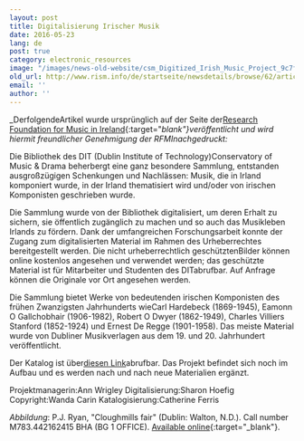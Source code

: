 ```yaml
---
layout: post
title: Digitalisierung Irischer Musik
date: 2016-05-23
lang: de
post: true
category: electronic_resources
image: "/images/news-old-website/csm_Digitized_Irish_Music_Project_9c7f404b4a.jpg"
old_url: http://www.rism.info/de/startseite/newsdetails/browse/62/article/64/digitized-irish-music-project.html
email: ''
author: ''
---
```


_DerfolgendeArtikel wurde ursprünglich auf der Seite der[Research Foundation for Music in Ireland](http://www.musicresearch.ie/?q=irishmusiccollection){:target="_blank"}veröffentlicht und wird hiermit freundlicher Genehmigung der RFMInachgedruckt:_

Die Bibliothek des DIT (Dublin Institute of Technology)Conservatory of Music & Drama beherbergt eine ganz besondere Sammlung, entstanden ausgroßzügigen Schenkungen und Nachlässen: Musik, die in Irland komponiert wurde, in der Irland thematisiert wird und/oder von irischen Komponisten geschrieben wurde.

Die Sammlung wurde von der Bibliothek digitalisiert, um deren Erhalt zu sichern, sie öffentlich zugänglich zu machen und so auch das Musikleben Irlands zu fördern. Dank der umfangreichen Forschungsarbeit konnte der Zugang zum digitalisierten Material im Rahmen des Urheberrechtes bereitgestellt werden. Die nicht urheberrechtlich geschütztenBilder können online kostenlos angesehen und verwendet werden; das geschützte Material ist für Mitarbeiter und Studenten des DITabrufbar. Auf Anfrage können die Originale vor Ort angesehen werden.

Die Sammlung bietet Werke von bedeutenden irischen Komponisten des frühen Zwanzigsten Jahrhunderts wieCarl Hardebeck (1869-1945), Eamonn O Gallchobhair (1906-1982), Robert O Dwyer (1862-1949), Charles Villiers Stanford (1852-1924) und Ernest De Regge (1901-1958). Das meiste Material wurde von Dubliner Musikverlagen aus dem 19. und 20. Jahrhundert veröffentlicht.

Der Katalog ist über[diesen Link](http://library.dit.ie/search/?searchtype=d&SORT=D&searcharg=digitized+irish+music-)abrufbar. Das Projekt befindet sich noch im Aufbau und es werden nach und nach neue Materialien ergänzt.

Projektmanagerin:Ann Wrigley
Digitalisierung:Sharon Hoefig
Copyright:Wanda Carin
Katalogisierung:Catherine Ferris

_Abbildung_: P.J. Ryan, "Cloughmills fair" (Dublin: Walton, N.D.). Call number M783.442162415 BHA (BG 1 OFFICE). [Available online](http://library.dit.ie/record=b1006802~S0){:target="_blank"}.

